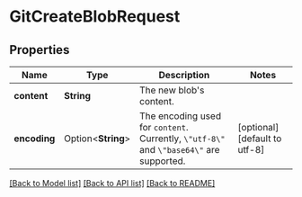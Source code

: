 # GitCreateBlobRequest

## Properties

Name | Type | Description | Notes
------------ | ------------- | ------------- | -------------
**content** | **String** | The new blob's content. | 
**encoding** | Option<**String**> | The encoding used for `content`. Currently, `\"utf-8\"` and `\"base64\"` are supported. | [optional][default to utf-8]

[[Back to Model list]](../README.md#documentation-for-models) [[Back to API list]](../README.md#documentation-for-api-endpoints) [[Back to README]](../README.md)


